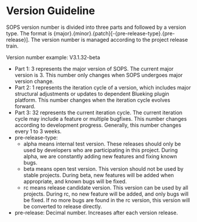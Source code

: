 ﻿# Version Guideline
SOPS version number is divided into three parts and followed by a version type. The format is {major}.{minor}.{patch}[-{pre-release-type}.{pre-release}]. The version number is managed according to the project release train.

Version number example: V3.1.32-beta

* Part 1: 
    3 represents the major version of SOPS. The current major version is 3. This number only changes when SOPS undergoes major version change.
* Part 2: 
    1 represents the iteration cycle of a version, which includes major structural adjustments or updates to dependent Blueking plugin platform. This number changes when the iteration cycle evolves forward.
* Part 3: 
    32 represents the current iteration cycle. The current iteration cycle may include a feature or multiple bugfixes. This number changes according to development progress. Generally, this number changes every 1 to 3 weeks.
* pre-release-type: 
    - alpha means internal test version. These releases should only be used by developers who are participating in this project. During alpha, we are constantly adding new features and fixing known bugs.
    - beta means open test version. This version should not be used by stable projects. During beta, new features will be added when appropriate, and known bugs will be fixed.
    - rc means release candidate version. This version can be used by all projects. During rc, no new feature will be added, and only bugs will be fixed. If no more bugs are found in the rc version, this version will be converted to release directly.
* pre-release:
    Decimal number. Increases after each version release.
